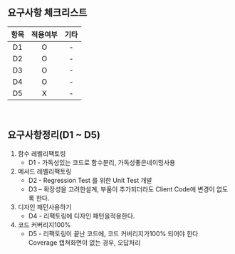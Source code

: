 요구사항 체크리스트
-----------------

| 항목 | 적용여부 | 기타 |
|:--:|:----:|:--:|
| D1 |  O   | -  |
| D2 |  O   | -  |
| D3 |  O   | -  |
| D4 |  O   | -  |
| D5 |  X   | -  |

<br>


요구사항정리(D1 ~ D5)
---

1. 함수 레벨리팩토링
    - D1 - 가독성있는 코드로 함수분리, 가독성좋은네이밍사용
2. 메서드 레벨리팩토링
    - D2 - Regression Test 를 위한 Unit Test 개발
    - D3 – 확장성을 고려한설계, 부품이 추가되더라도 Client Code에 변경이 없도록 한다.
3. 디자인 패턴사용하기
    - D4 - 리팩토링에 디자인 패턴을적용한다.
4. 코드 커버리지100%
    - D5 - 리팩토링이 끝난 코드에, 코드 커버리지가100% 되어야 한다<br>
      Coverage 캡쳐화면이 없는 경우, 오답처리

